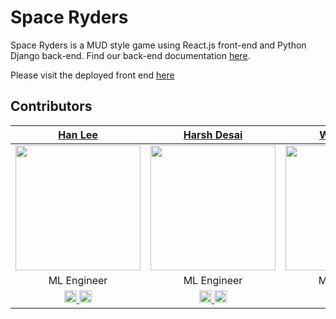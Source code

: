 # Space Ryders

Space Ryders is a MUD style game using React.js front-end and Python Django back-end. Find our back-end documentation [here](https://github.com/Space-Ryders/Space-Ryders-Back-End/blob/master/README.md).

Please visit the deployed front end [here](https://amazing-lewin-56da2a.netlify.com/)


## Contributors

|                                                                                  [Han Lee](https://github.com/leehanchung)                                                                                   |                                                                                    [Harsh Desai](https://github.com/hurshd0)                                                                                     |                                                                                     [Wenjing Liu](https://github.com/Nov05)                                                                                     |                                                                                     [Avraham Jacobsohn](https://github.com/noreallyimfine)                                                                                      |                                                                                       [Elliott Gunn](https://github.com/elliotgunn)                                                                                       |
| :-----------------------------------------------------------------------------------------------------------------------------------------------------------------------------------------------------------------: | :---------------------------------------------------------------------------------------------------------------------------------------------------------------------------------------------------------------: | :--------------------------------------------------------------------------------------------------------------------------------------------------------------------------------------------------------------------: | :-----------------------------------------------------------------------------------------------------------------------------------------------------------------------------------------------------------------: | :------------------------------------------------------------------------------------------------------------------------------------------------------------------------------------------------------------------: |
|                                             [<img src="https://ca.slack-edge.com/T4JUEB3ME-UJ8R7Q6LD-059f533a8d2f-512" width = "200" />](https://github.com/atbenedict)                                             |                                             [<img src="https://ca.slack-edge.com/T4JUEB3ME-UJC5GTE14-712d8aa1a31e-512" width = "200" />](https://github.com/yoshimii)                                             |                                               [<img src="https://ca.slack-edge.com/T4JUEB3ME-UL36DHDB7-982a15c56b0c-512" width = "200" />](https://github.com/lucasbaze)                                               |                                             [<img src="https://ca.slack-edge.com/T4JUEB3ME-UGDNCD5J4-0b625c8b858f-512" width = "200" />](https://github.com/daisymesa)                                              |                                                 [<img src="https://avatars2.githubusercontent.com/u/47289060?s=460&v=4" width = "200" />](https://github.com/amlane)                                                 |
|                                                                                                      ML Engineer                                                                                                      |                                                                                                 ML Engineer                                                                                                 |                                                                                                   ML Engineer                                                                                                    |                                                                                                 ML Engineer                                                                                                  |                                                                                                  ML Engineer                                                                                                  |
| [<img src="https://github.com/favicon.ico" width="20"> ](https://github.com/atbenedict) [ <img src="https://static.licdn.com/sc/h/al2o9zrvru7aqj8e1x2rzsrca" width="20"> ](https://www.linkedin.com/in/atbenedict/) | [<img src="https://github.com/favicon.ico" width="20"> ](https://github.com/yoshimii) [ <img src="https://static.licdn.com/sc/h/al2o9zrvru7aqj8e1x2rzsrca" width="20"> ](https://www.linkedin.com/in/emmazarate/) | [<img src="https://github.com/favicon.ico" width="20"> ](https://github.com/lucasbaze) [ <img src="https://static.licdn.com/sc/h/al2o9zrvru7aqj8e1x2rzsrca" width="20"> ](https://www.linkedin.com/in/lucas-bazemore/) | [<img src="https://github.com/favicon.ico" width="20"> ](https://github.com/daisymesa) [ <img src="https://static.licdn.com/sc/h/al2o9zrvru7aqj8e1x2rzsrca" width="20"> ](https://www.linkedin.com/in/webdevdaisy/) | [<img src="https://github.com/favicon.ico" width="20"> ](https://github.com/amlane) [ <img src="https://static.licdn.com/sc/h/al2o9zrvru7aqj8e1x2rzsrca" width="20"> ](https://www.linkedin.com/in/amanda-lane-dev/) |